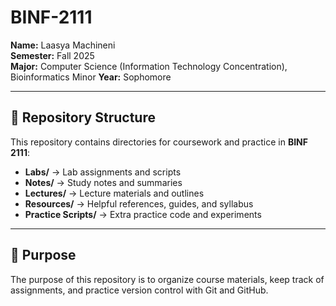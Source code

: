 # BINF-2111

**Name:** Laasya Machineni  
**Semester:** Fall 2025  
**Major:** Computer Science (Information Technology Concentration), Bioinformatics Minor
**Year:** Sophomore  

---

## 📂 Repository Structure
This repository contains directories for coursework and practice in **BINF 2111**:

- **Labs/** → Lab assignments and scripts  
- **Notes/** → Study notes and summaries  
- **Lectures/** → Lecture materials and outlines  
- **Resources/** → Helpful references, guides, and syllabus  
- **Practice Scripts/** → Extra practice code and experiments  

---

## 🚀 Purpose
The purpose of this repository is to organize course materials, keep track of assignments, and practice version control with Git and GitHub.
